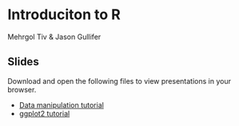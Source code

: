 # Introduciton to R

Mehrgol Tiv & Jason Gullifer

## Slides
Download and open the following files to view presentations in your browser.

- [Data manipulation tutorial](data_manipulation.html)
- [ggplot2 tutorial](ggplot_tutorial.html)

